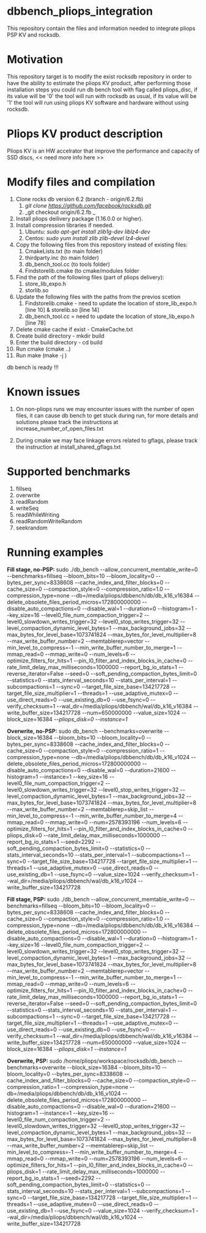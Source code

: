 # dbbench_pliops_integration
This repository contain the files and information needed to integrate pliops PSP KV and rocksdb.


Motivation
==========
This repository target is to modify the exist rocksdb repository in order to have the ability to estimate the pliops KV product,
after performing those installation steps you could run db bench tool with flag called pliops_disc, if its value will be '0' the 
tool will run with rocksdb as usual, if its value will be '1' the tool will run using pliops KV software and hardware without 
using rocksdb.


Pliops KV product description
=============================
Pliops KV is an HW accelrator that improve the performance and capacity of SSD discs, << need more info here >>



Modify files and compilation
============================
1. Clone rocks db version 6.2 (branch - origin/6.2.fb)
    1. _git clone https://github.com/facebook/rocksdb.git_
    2. _git checkout origin/6.2.fb _
2. Install pliops deilivery package (1.16.0.0 or higher).
3. Install compression libraries if needed.
   1. Ubuntu: _sudo apt-get install zlib1g-dev liblz4-dev_
   2. Centos: _sudo yum install zlib zlib-devel lz4-devel_
5. Copy the following files from this repository instead of existing files:
   1. CmakeLists.txt (to main folder)
   2. thirdparty.inc (to main folder)
   3. db_bench_tool.cc (to tools folder)
   4. Findstorelib.cmake (to cmake/modules folder
6. Find the path of the following files (part of pliops delivery):
   1. store_lib_expo.h
   2. storlib.so
7. Update the following files with the paths from the previos scetion
   1. Findstorelib.cmake - need to update the location of store_lib_expo.h [line 10] & storelib.so [line 14]
   2. db_bench_tool.cc = need to update the location of store_lib_expo.h [line 78]
8. Delete cmake cache if exist - CmakeCache.txt
9. Create build directory - mkdir build
10. Enter the build directory - cd build
11. Run cmake (cmake ..)
12. Run make (make -j )

db bench is ready !!!


Known issues
============
1. On non-pliops runs we may encounter issues with the number of open files, it can cause db bench to get stuck during run,
for more details and solutions please track the instructions at increase_number_of_open_files.txt

2. During cmake we may face linkage errors related to gflags, please track the instruction at install_shared_gflags.txt  


Supported benchmarks
====================
1. fillseq
2. overwrite
3. readRandom
4. writeSeq
5. readWhileWriting
6. readRandomWriteRandom
7. seekrandom


Running examples
================
**Fill stage, no-PSP:**
sudo ./db_bench --allow_concurrent_memtable_write=0 --benchmarks=fillseq --bloom_bits=10 --bloom_locality=0 --bytes_per_sync=8338608 --cache_index_and_filter_blocks=0 --cache_size=0 --compaction_style=0 --compression_ratio=1.0 --compression_type=none --db=/media/pliops/dbbench/db/db_k16_v16384 --delete_obsolete_files_period_micros=172800000000 --disable_auto_compactions=0 --disable_wal=1 --duration=0 --histogram=1 --key_size=16 --level0_file_num_compaction_trigger=2 --level0_slowdown_writes_trigger=32 --level0_stop_writes_trigger=32 --level_compaction_dynamic_level_bytes=1 --max_background_jobs=32 --max_bytes_for_level_base=1073741824 --max_bytes_for_level_multiplier=8 --max_write_buffer_number=2 --memtablerep=vector --min_level_to_compress=-1 --min_write_buffer_number_to_merge=1 --mmap_read=0 --mmap_write=0 --num_levels=6 --optimize_filters_for_hits=1 --pin_l0_filter_and_index_blocks_in_cache=0 --rate_limit_delay_max_milliseconds=1000000 --report_bg_io_stats=1 --reverse_iterator=False --seed=0 --soft_pending_compaction_bytes_limit=0 --statistics=0 --stats_interval_seconds=10 --stats_per_interval=1 --subcompactions=1 --sync=0 --target_file_size_base=134217728 --target_file_size_multiplier=1 --threads=1 --use_adaptive_mutex=0 --use_direct_reads=0 --use_existing_db=0 --use_fsync=0 --verify_checksum=1 --wal_dir=/media/pliops/dbbench/wal/db_k16_v16384 --write_buffer_size=134217728  --num=650000000 --value_size=1024 --block_size=16384  _--pliops_disk=0 --instance=1_ 

**Overwrite, no-PSP:**
sudo db_bench --benchmarks=overwrite --block_size=16384 --bloom_bits=10 --bloom_locality=0 --bytes_per_sync=8338608 --cache_index_and_filter_blocks=0 --cache_size=0 --compaction_style=0 --compression_ratio=1 --compression_type=none --db=/media/pliops/dbbench/db/db_k16_v1024 --delete_obsolete_files_period_micros=172800000000 --disable_auto_compactions=0 --disable_wal=0 --duration=21600 --histogram=1 --instance=1 --key_size=16 --level0_file_num_compaction_trigger=2 --level0_slowdown_writes_trigger=32 --level0_stop_writes_trigger=32 --level_compaction_dynamic_level_bytes=1 --max_background_jobs=32 --max_bytes_for_level_base=1073741824 --max_bytes_for_level_multiplier=8 --max_write_buffer_number=2 --memtablerep=skip_list --min_level_to_compress=-1 --min_write_buffer_number_to_merge=4 --mmap_read=0 --mmap_write=0 --num=2578393196 --num_levels=6 --optimize_filters_for_hits=1 --pin_l0_filter_and_index_blocks_in_cache=0 --pliops_disk=0 --rate_limit_delay_max_milliseconds=1000000 --report_bg_io_stats=1 --seed=2292 --soft_pending_compaction_bytes_limit=0 --statistics=0 --stats_interval_seconds=10 --stats_per_interval=1 --subcompactions=1 --sync=0 --target_file_size_base=134217728 --target_file_size_multiplier=1 --threads=1 --use_adaptive_mutex=0 --use_direct_reads=0 --use_existing_db=1 --use_fsync=0 --value_size=1024 --verify_checksum=1 --wal_dir=/media/pliops/dbbench/wal/db_k16_v1024 --write_buffer_size=134217728 

**Fill stage, PSP:**
sudo ./db_bench --allow_concurrent_memtable_write=0 --benchmarks=fillseq --bloom_bits=10 --bloom_locality=0 --bytes_per_sync=8338608 --cache_index_and_filter_blocks=0 --cache_size=0 --compaction_style=0 --compression_ratio=1.0 --compression_type=none --db=/media/pliops/dbbench/db/db_k16_v16384 --delete_obsolete_files_period_micros=172800000000 --disable_auto_compactions=0 --disable_wal=1 --duration=0 --histogram=1 --key_size=16 --level0_file_num_compaction_trigger=2 --level0_slowdown_writes_trigger=32 --level0_stop_writes_trigger=32 --level_compaction_dynamic_level_bytes=1 --max_background_jobs=32 --max_bytes_for_level_base=1073741824 --max_bytes_for_level_multiplier=8 --max_write_buffer_number=2 --memtablerep=vector --min_level_to_compress=-1 --min_write_buffer_number_to_merge=1 --mmap_read=0 --mmap_write=0 --num_levels=6 --optimize_filters_for_hits=1 --pin_l0_filter_and_index_blocks_in_cache=0 --rate_limit_delay_max_milliseconds=1000000 --report_bg_io_stats=1 --reverse_iterator=False --seed=0 --soft_pending_compaction_bytes_limit=0 --statistics=0 --stats_interval_seconds=10 --stats_per_interval=1 --subcompactions=1 --sync=0 --target_file_size_base=134217728 --target_file_size_multiplier=1 --threads=1 --use_adaptive_mutex=0 --use_direct_reads=0 --use_existing_db=0 --use_fsync=0 --verify_checksum=1 --wal_dir=/media/pliops/dbbench/wal/db_k16_v16384 --write_buffer_size=134217728  --num=650000000 --value_size=1024 --block_size=16384  _--pliops_disk=1 --instance=1_ 


**Overwrite, PSP:**
sudo /home/pliops/workspace/rocksdb/db_bench --benchmarks=overwrite --block_size=16384 --bloom_bits=10 --bloom_locality=0 --bytes_per_sync=8338608 --cache_index_and_filter_blocks=0 --cache_size=0 --compaction_style=0 --compression_ratio=1 --compression_type=none --db=/media/pliops/dbbench/db/db_k16_v1024 --delete_obsolete_files_period_micros=172800000000 --disable_auto_compactions=0 --disable_wal=0 --duration=21600 --histogram=1 --instance=1 --key_size=16 --level0_file_num_compaction_trigger=2 --level0_slowdown_writes_trigger=32 --level0_stop_writes_trigger=32 --level_compaction_dynamic_level_bytes=1 --max_background_jobs=32 --max_bytes_for_level_base=1073741824 --max_bytes_for_level_multiplier=8 --max_write_buffer_number=2 --memtablerep=skip_list --min_level_to_compress=-1 --min_write_buffer_number_to_merge=4 --mmap_read=0 --mmap_write=0 --num=2578393196 --num_levels=6 --optimize_filters_for_hits=1 --pin_l0_filter_and_index_blocks_in_cache=0 --pliops_disk=1 --rate_limit_delay_max_milliseconds=1000000 --report_bg_io_stats=1 --seed=2292 --soft_pending_compaction_bytes_limit=0 --statistics=0 --stats_interval_seconds=10 --stats_per_interval=1 --subcompactions=1 --sync=0 --target_file_size_base=134217728 --target_file_size_multiplier=1 --threads=1 --use_adaptive_mutex=0 --use_direct_reads=0 --use_existing_db=1 --use_fsync=0 --value_size=1024 --verify_checksum=1 --wal_dir=/media/pliops/dbbench/wal/db_k16_v1024 --write_buffer_size=134217728 
